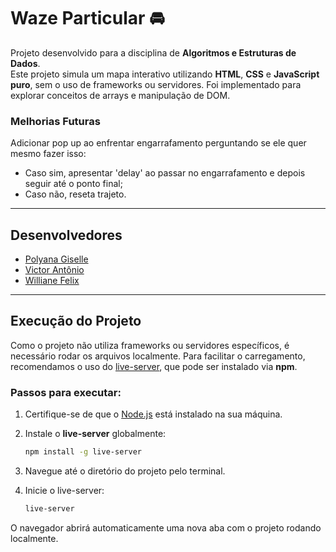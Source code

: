 # Waze Particular 🚘

Projeto desenvolvido para a disciplina de **Algoritmos e Estruturas de Dados**.  
Este projeto simula um mapa interativo utilizando **HTML**, **CSS** e **JavaScript puro**, sem o uso de frameworks ou servidores. Foi implementado para explorar conceitos de arrays e manipulação de DOM.

### Melhorias Futuras

Adicionar pop up ao enfrentar engarrafamento perguntando se ele quer mesmo fazer isso:
 - Caso sim, apresentar 'delay' ao passar no engarrafamento e depois seguir até o ponto final;
 - Caso não, reseta trajeto.
---

## Desenvolvedores

- [Polyana Giselle](https://github.com/Polyalves2)  
- [Victor Antônio](https://github.com/VictorLemos1000)  
- [Williane Felix](https://github.com/willyfelix)
  
---

## Execução do Projeto

Como o projeto não utiliza frameworks ou servidores específicos, é necessário rodar os arquivos localmente. Para facilitar o carregamento, recomendamos o uso do [live-server](https://github.com/tapio/live-server), que pode ser instalado via **npm**.

### Passos para executar:

1. Certifique-se de que o [Node.js](https://nodejs.org) está instalado na sua máquina.
2. Instale o **live-server** globalmente:
   
   ```bash
   npm install -g live-server
   
4. Navegue até o diretório do projeto pelo terminal.
5. Inicie o live-server:
   
   ```bash
   live-server
   
O navegador abrirá automaticamente uma nova aba com o projeto rodando localmente.
